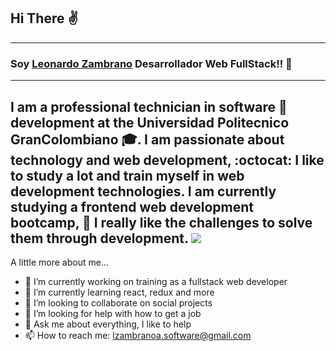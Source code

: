 ## Hi There :v:
---

### Soy [Leonardo Zambrano][website] Desarrollador Web FullStack!! 👋
---
I am a professional technician in software :rocket: development at the Universidad Politecnico GranColombiano :mortar_board:.
I am passionate about technology and web development, :octocat: I like to study a lot and train myself in web development technologies.
I am currently studying a frontend web development bootcamp, :muscle: I really like the challenges to solve them through development.
[<img src="https://media.giphy.com/media/1oF1KAEYvmXBMo6uTS/giphy.gif" />][website]
---




A little more about me...

- 🔭 I’m currently working on training as a fullstack web developer
- 🌱 I’m currently learning react, redux and more
- 👯 I’m looking to collaborate on social projects
- 🤔 I’m looking for help with how to get a job
- 💬 Ask me about everything, I like to help
- 📫 How to reach me: lzambranoa.software@gmail.com

<!-- links -->
[website]: https://www.lzasoftwaresoluciones.com